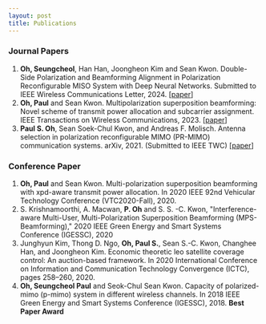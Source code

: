 ```yaml
---
layout: post
title: Publications
---
```


### Journal Papers
1. **Oh, Seungcheol**, Han Han, Joongheon Kim and Sean Kwon. Double-Side Polarization and Beamforming Alignment in Polarization Reconfigurable MISO System with Deep Neural Networks. Submitted to IEEE Wireless Communications Letter, 2024. [[paper](https://arxiv.org/abs/2409.20065)]
2. **Oh, Paul** and Sean Kwon. Multipolarization superposition beamforming: Novel scheme of transmit power allocation and subcarrier assignment. IEEE Transactions on Wireless Communications, 2023. [[paper](https://arxiv.org/abs/2404.02757)]
3. **Paul S. Oh**, Sean Soek-Chul Kwon, and Andreas F. Molisch. Antenna selection in polarization reconfigurable MIMO (PR-MIMO) communication systems. arXiv, 2021. (Submitted to IEEE TWC) [[paper](https://arxiv.org/abs/2112.00931)]

### Conference Paper
1. **Oh, Paul** and Sean Kwon. Multi-polarization superposition beamforming with xpd-aware transmit power allocation. In 2020 IEEE 92nd Vehicular Technology Conference (VTC2020-Fall), 2020.
2. S. Krishnamoorthi, A. Macwan, **P. Oh** and S. S. -C. Kwon, "Interference-aware Multi-User, Multi-Polarization Superposition Beamforming (MPS-Beamforming)," 2020 IEEE Green Energy and Smart Systems Conference (IGESSC), 2020
3. Junghyun Kim, Thong D. Ngo, **Oh, Paul S.**, Sean S.-C. Kwon, Changhee Han, and Joongheon Kim. Economic theoretic leo satellite coverage control: An auction-based framework. In 2020 International Conference on Information and Communication Technology Convergence (ICTC), pages 258–260, 2020.
4. **Oh, Seungcheol Paul** and Seok-Chul Sean Kwon. Capacity of polarized-mimo (p-mimo) system in different wireless channels. In 2018 IEEE Green Energy and Smart Systems Conference (IGESSC), 2018. **Best Paper Award**
